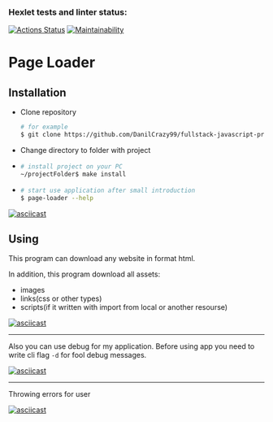### Hexlet tests and linter status:
[![Actions Status](https://github.com/DanilCrazy99/fullstack-javascript-project-4/workflows/hexlet-check/badge.svg)](https://github.com/DanilCrazy99/fullstack-javascript-project-4/actions)
[![Maintainability](https://api.codeclimate.com/v1/badges/e42c69c38b0775449bde/maintainability)](https://codeclimate.com/github/DanilCrazy99/fullstack-javascript-project-4/maintainability)

# Page Loader
## Installation
 - Clone repository
   ```bash
   # for example
   $ git clone https://github.com/DanilCrazy99/fullstack-javascript-project-4
   ```
 - Change directory to folder with project
 - ```bash
   # install project on your PC
   ~/projectFolder$ make install
   ```
 - ```bash
   # start use application after small introduction
   $ page-loader --help
   ```

[![asciicast](https://asciinema.org/a/Ha8xCTdLdGkKlehKklwHX4wfY.svg)](https://asciinema.org/a/Ha8xCTdLdGkKlehKklwHX4wfY)
## Using
This program can download any website in format html.

In addition, this program download all assets:
- images
- links(css or other types)
- scripts(if it written with import from local or another resourse)

[![asciicast](https://asciinema.org/a/3JTtgmQLQo7oau1WOJrAW3Wlm.svg)](https://asciinema.org/a/3JTtgmQLQo7oau1WOJrAW3Wlm)
<hr>

Also you can use debug for my application.
Before using app you need to write cli flag ```-d``` for fool debug messages.

[![asciicast](https://asciinema.org/a/fbCQgAs8QiAbyI4LwloxAEq6Z.svg)](https://asciinema.org/a/fbCQgAs8QiAbyI4LwloxAEq6Z)
<hr>
Throwing errors for user

[![asciicast](https://asciinema.org/a/4XknImD1xRFaTGe2Ff5jbbNyG.svg)](https://asciinema.org/a/4XknImD1xRFaTGe2Ff5jbbNyG)
